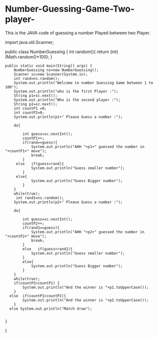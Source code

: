 # Number-Guessing-Game-Two-player-
This is the JAVA code of guessing a number Played between two Player.








import java.util.Scanner;

public class NumberGuessing {
    int random(){
        return (int)(Math.random()*100);
    }

    public static void main(String[] args) {
        NumberGuessing ns=new NumberGuessing();
        Scanner sc=new Scanner(System.in);
        int rand=ns.random();
        System.out.println("Welcome to number Guessing Game between 1 to 100");
        System.out.println("who is the first Player :");
        String p1=sc.next();
        System.out.println("Who is the second player :");
        String p2=sc.next();
        int countP1 =0;
        int countP2=0;
        System.out.println(p1+" Please Guess a number :");

        do{

            int guess=sc.nextInt();
            countP1++;
            if(rand==guess){
                System.out.println("AHH "+p1+" guessed the number in "+countP1+" move");
                break;
            }
         else   if(guess>rand){
                System.out.println("Guess smaller number");
            }
         else{
                System.out.println("Guess Bigger number");
            }
        }
        while(true);
         int rand1=ns.random();
        System.out.println(p2+" Please Guess a number :");

        do{

            int guess=sc.nextInt();
            countP2++;
            if(rand1==guess){
                System.out.println("AHH "+p2+" guessed the number in "+countP2+" move");
                break;
            }
            else   if(guess>rand1){
                System.out.println("Guess smaller number");
            }
            else{
                System.out.println("Guess Bigger number");
            }
        }
        while(true);
        if(countP2>countP1) {
            System.out.println("And the winner is "+p1.toUpperCase());
        }
      else  if(countP1>countP2){
            System.out.println("And the winner is "+p2.toUpperCase());
        }
      else System.out.println("Match draw");


    }

}
